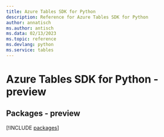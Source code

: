 ```yaml
---
title: Azure Tables SDK for Python
description: Reference for Azure Tables SDK for Python
author: annatisch
ms.author: antisch
ms.data: 02/13/2023
ms.topic: reference
ms.devlang: python
ms.service: tables
---
```

# Azure Tables SDK for Python - preview
## Packages - preview
[!INCLUDE [packages](tables-index.md)]
